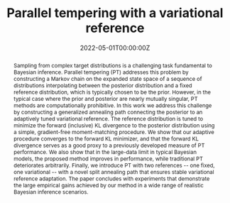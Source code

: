 ---
abstract: Sampling from complex target distributions is a challenging task fundamental to Bayesian inference. Parallel tempering (PT) addresses this problem by constructing a Markov chain on the expanded state space of a sequence of distributions interpolating between the posterior distribution and a fixed reference distribution, which is typically chosen to be the prior. However, in the typical case where the prior and posterior are nearly mutually singular, PT methods are computationally prohibitive. In this work we address this challenge by constructing a generalized annealing path connecting the posterior to an adaptively tuned variational reference. The reference distribution is tuned to minimize the forward (inclusive) KL divergence to the posterior distribution using a simple, gradient-free moment-matching procedure. We show that our adaptive procedure converges to the forward KL minimizer, and that the forward KL divergence serves as a good proxy to a previously developed measure of PT performance. We also show that in the large-data limit in typical Bayesian models, the proposed method improves in performance, while traditional PT deteriorates arbitrarily. Finally, we introduce PT with two references -- one fixed, one variational -- with a novel split annealing path that ensures stable variational reference adaptation. The paper concludes with experiments that demonstrate the large empirical gains achieved by our method in a wide range of realistic Bayesian inference scenarios.

authors:
- Nikola Surjanovic
- admin
- Trevor Campbell
- Alexandre Bouchard-Côté
date: "2022-05-01T00:00:00Z"
doi: ""
featured: true
image:
  caption: ""
  focal_point: ""
  preview_only: false
publication: Conference on Neural Information Processing Systems
publication_short: To appear in the *Conference on Neural Information Processing Systems (Accepted)*
publication_types:
- "1"
publishDate: ""
slides: ""
summary: ""
tags: []
title: Parallel tempering with a variational reference

url_code: ""
url_dataset: ""
url_pdf: "https://arxiv.org/pdf/2206.00080.pdf"
url_poster: "uploads/poster_variational.pdf"
url_project: ""
url_slides: ""
url_source: ""
url_video: ""

links:
- icon: ""
  icon_pack: fab
  name: Arxiv
  url: https://arxiv.org/abs/2206.00080

---